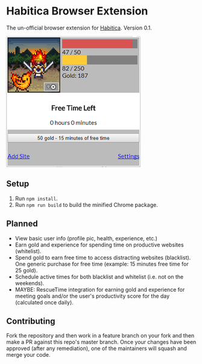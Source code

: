 # Habitica Browser Extension
The un-official browser extension for [Habitica](https://habitica.com). Version 0.1.

![popup](https://github.com/carbonsam/habitica-extension/raw/master/screenshot.png)

## Setup
1. Run `npm install`.
2. Run `npm run build` to build the minified Chrome package.

## Planned
- View basic user info (profile pic, health, experience, etc.)
- Earn gold and experience for spending time on productive websites (whitelist).
- Spend gold to earn free time to access distracting websites (blacklist). One generic purchase for free time (example: 15 minutes free time for 25 gold).
- Schedule active times for both blacklist and whitelist (i.e. not on the weekends).
- MAYBE: RescueTime integration for earning gold and experience for meeting goals and/or the user's productivity score for the day (calculated once daily).


## Contributing

Fork the repository and then work in a feature branch on your fork and then make a PR against this repo's master branch. Once your changes have been approved (after any remediation), one of the maintainers will squash and merge your code.
